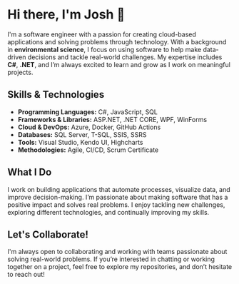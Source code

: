# Hi there, I'm Josh 👋

I'm a software engineer with a passion for creating cloud-based applications and solving problems through technology. With a background in **environmental science**, I focus on using software to help make data-driven decisions and tackle real-world challenges. My expertise includes **C#**, **.NET**, and I’m always excited to learn and grow as I work on meaningful projects.

## Skills & Technologies

- **Programming Languages:** C#, JavaScript, SQL
- **Frameworks & Libraries:** ASP.NET, .NET CORE, WPF, WinForms
- **Cloud & DevOps:** Azure, Docker, GitHub Actions
- **Databases:** SQL Server, T-SQL, SSIS, SSRS
- **Tools:** Visual Studio, Kendo UI, Highcharts
- **Methodologies:** Agile, CI/CD, Scrum Certificate

## What I Do

I work on building applications that automate processes, visualize data, and improve decision-making. I’m passionate about making software that has a positive impact and solves real problems. I enjoy tackling new challenges, exploring different technologies, and continually improving my skills.

## Let's Collaborate!

I'm always open to collaborating and working with teams passionate about solving real-world problems. If you’re interested in chatting or working together on a project, feel free to explore my repositories, and don’t hesitate to reach out!
